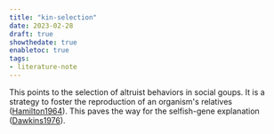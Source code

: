 ```yaml
---
title: "kin-selection"
date: 2023-02-28
draft: true
showthedate: true
enabletoc: true
tags:
- literature-note
---
```


This points to the selection of altruist behaviors in social goups. It is a strategy to foster the reproduction of an organism's relatives ([Hamilton1964](reference/Hamilton1964.md)).
This paves the way for the selfish-gene explanation ([Dawkins1976](reference/Dawkins1976.md)). 


